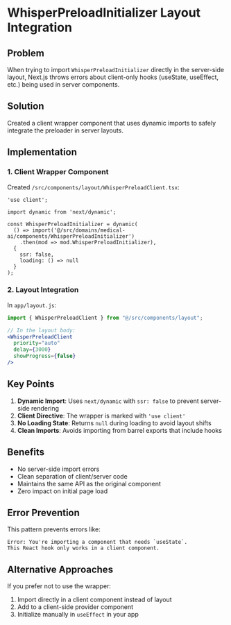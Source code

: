 # WhisperPreloadInitializer Layout Integration

## Problem
When trying to import `WhisperPreloadInitializer` directly in the server-side layout, Next.js throws errors about client-only hooks (useState, useEffect, etc.) being used in server components.

## Solution
Created a client wrapper component that uses dynamic imports to safely integrate the preloader in server layouts.

## Implementation

### 1. Client Wrapper Component
Created `/src/components/layout/WhisperPreloadClient.tsx`:
```tsx
'use client';

import dynamic from 'next/dynamic';

const WhisperPreloadInitializer = dynamic(
  () => import('@/src/domains/medical-ai/components/WhisperPreloadInitializer')
    .then(mod => mod.WhisperPreloadInitializer),
  { 
    ssr: false,
    loading: () => null
  }
);
```

### 2. Layout Integration
In `app/layout.js`:
```jsx
import { WhisperPreloadClient } from "@/src/components/layout";

// In the layout body:
<WhisperPreloadClient 
  priority="auto"
  delay={3000}
  showProgress={false}
/>
```

## Key Points

1. **Dynamic Import**: Uses `next/dynamic` with `ssr: false` to prevent server-side rendering
2. **Client Directive**: The wrapper is marked with `'use client'`
3. **No Loading State**: Returns `null` during loading to avoid layout shifts
4. **Clean Imports**: Avoids importing from barrel exports that include hooks

## Benefits

- No server-side import errors
- Clean separation of client/server code
- Maintains the same API as the original component
- Zero impact on initial page load

## Error Prevention

This pattern prevents errors like:
```
Error: You're importing a component that needs `useState`. 
This React hook only works in a client component.
```

## Alternative Approaches

If you prefer not to use the wrapper:
1. Import directly in a client component instead of layout
2. Add to a client-side provider component
3. Initialize manually in `useEffect` in your app